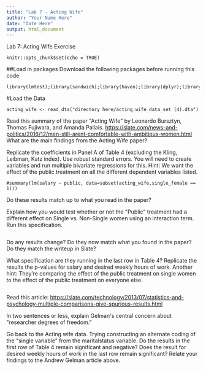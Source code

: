 ```yaml
---
title: "Lab 7 - Acting Wife"
author: "Your Name Here"
date: "Date Here"
output: html_document
---
```


Lab 7: Acting Wife Exercise

```{r setup, include=FALSE}
knitr::opts_chunk$set(echo = TRUE)
```

##Load in packages
Download the following packages before running this code

```{r}
library(lmtest);library(sandwich);library(haven);library(dplyr);library(jtools);library(tidyverse);
```

#Load the Data
```{r}
acting_wife <- read_dta("directory here/acting_wife_data_set (4).dta")
```


Read this summary of the paper "Acting Wife" by Leonardo Bursztyn, Thomas Fujiwara, and Amanda Pallais. https://slate.com/news-and-politics/2016/12/men-still-arent-comfortable-with-ambitious-women.html 
What are the main findings from the Acting Wife paper?


Replicate the coefficients in Panel A of Table 4 (excluding the Kling, Leibman, Katz index). Use robust standard errors. You will need to create variables and run multiple bivariate regressions for this.
Hint: We want the effect of the public treatment on all the different dependent variables listed.

```{r}
#summary(lm(salary ~ public, data=subset(acting_wife,single_female == 1))) 

```



Do these results match up to what you read in the paper? 

Explain how you would test whether or not the "Public" treatment had a different effect on Single vs. Non-Single women using an interaction term.
Run this specification.

```{r}

```


Do any results change? Do they now match what you found in the paper? Do they match the writeup in Slate?

What specification are they running in the last row in Table 4? Replicate the results the p-values for salary and desired weekly hours of work.
Another hint: They’re comparing the effect of the public treatment on single women to the effect of the public treatment on everyone else.

```{r}

```

Read this article:
https://slate.com/technology/2013/07/statistics-and-psychology-multiple-comparisons-give-spurious-results.html 

In two sentences or less, explain Gelman's central concern about "researcher degrees of freedom."

Go back to the Acting wife data. Trying constructing an alternate coding of the "single variable" from the maritalstatus variable. Do the results in the first row of Table 4 remain significant and negative? Does the result for desired weekly hours of work in the last row remain significant? 
Relate your findings to the Andrew Gelman article above.
